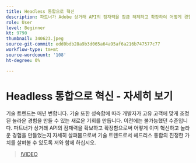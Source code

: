 ```yaml
---
title: Headless 통합으로 혁신
description: 파트너가 Adobe 상거래 API의 잠재력을 잠금 해제하고 확장하여 어떻게 경험을 혁신하고 창출했는지 자세히 살펴보십시오.
role: User
level: Beginner
kt: 9790
thumbnail: 340623.jpeg
source-git-commit: edd0bdb28a9b3d065a64a95af6a216b747577c77
workflow-type: tm+mt
source-wordcount: '108'
ht-degree: 0%

---
```


# Headless 통합으로 혁신 - 자세히 보기

기술 트렌드는 매년 변합니다. 기술 또한 성숙함에 따라 개발자가 고유 고객에 맞게 조정된 놀라운 경험을 만들 수 있는 새로운 기회를 만듭니다. 이전에는 불가능했던 수준입니다. 파트너가 상거래 API의 잠재력을 확보하고 확장함으로써 어떻게 이미 혁신하고 놀라운 경험을 만들었는지 자세히 살펴봄으로써 기술 트렌드로서 헤드리스 통합의 진정한 가치를 살펴볼 수 있도록 저와 함께 하십시오.

>[!VIDEO](https://video.tv.adobe.com/v/340623/?quality=12&learn=on)
